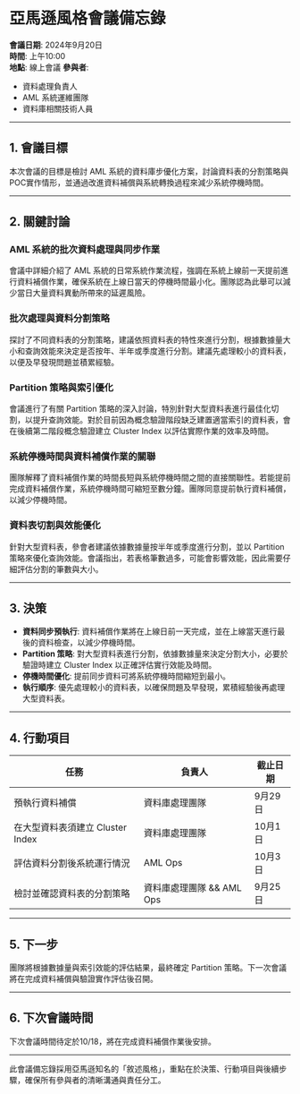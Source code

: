 # 亞馬遜風格會議備忘錄

**會議日期**: 2024年9月20日  
**時間**: 上午10:00  
**地點**: 線上會議
**參與者**:  
- 資料處理負責人
- AML 系統運維團隊  
- 資料庫相關技術人員

---

## 1. 會議目標

本次會議的目標是檢討 AML 系統的資料庫步優化方案，討論資料表的分割策略與POC實作情形，並通過改進資料補償與系統轉換過程來減少系統停機時間。

---

## 2. 關鍵討論

### AML 系統的批次資料處理與同步作業

會議中詳細介紹了 AML 系統的日常系統作業流程，強調在系統上線前一天提前進行資料補償作業，確保系統在上線日當天的停機時間最小化。團隊認為此舉可以減少當日大量資料異動所帶來的延遲風險。

### 批次處理與資料分割策略

探討了不同資料表的分割策略，建議依照資料表的特性來進行分割，根據數據量大小和查詢效能來決定是否按年、半年或季度進行分割。建議先處理較小的資料表，以便及早發現問題並積累經驗。

### Partition 策略與索引優化

會議進行了有關 Partition 策略的深入討論，特別針對大型資料表進行最佳化切割，以提升查詢效能。對於目前因為概念驗證階段缺乏建置適當索引的資料表，會在後續第二階段概念驗證建立 Cluster Index 以評估實際作業的效率及時間。

### 系統停機時間與資料補償作業的關聯

團隊解釋了資料補償作業的時間長短與系統停機時間之間的直接關聯性。若能提前完成資料補償作業，系統停機時間可縮短至數分鐘。團隊同意提前執行資料補償，以減少停機時間。

### 資料表切割與效能優化

針對大型資料表，參會者建議依據數據量按半年或季度進行分割，並以 Partition 策略來優化查詢效能。會議指出，若表格筆數過多，可能會影響效能，因此需要仔細評估分割的筆數與大小。

---

## 3. 決策

- **資料同步預執行**: 資料補償作業將在上線日前一天完成，並在上線當天進行最後的資料檢查，以減少停機時間。
- **Partition 策略**: 對大型資料表進行分割，依據數據量來決定分割大小，必要於驗證時建立 Cluster Index 以正確評估實行效能及時間。
- **停機時間優化**: 提前同步資料可將系統停機時間縮短到最小。
- **執行順序**: 優先處理較小的資料表，以確保問題及早發現，累積經驗後再處理大型資料表。

---

## 4. 行動項目

| 任務                                        | 負責人  | 截止日期     |
|---------------------------------------------|---------|--------------|
| 預執行資料補償                              | 資料庫處理團隊    | 9月29日      |
| 在大型資料表須建立 Cluster Index            | 資料庫處理團隊 | 10月1日      |
| 評估資料分割後系統運行情況                  | AML Ops | 10月3日      |
| 檢討並確認資料表的分割策略                  | 資料庫處理團隊 && AML Ops    | 9月25日      |

---

## 5. 下一步

團隊將根據數據量與索引效能的評估結果，最終確定 Partition 策略。下一次會議將在完成資料補償與驗證實作評估後召開。

---

## 6. 下次會議時間

下次會議時間待定於10/18，將在完成資料補償作業後安排。

---

此會議備忘錄採用亞馬遜知名的「敘述風格」，重點在於決策、行動項目與後續步驟，確保所有參與者的清晰溝通與責任分工。
